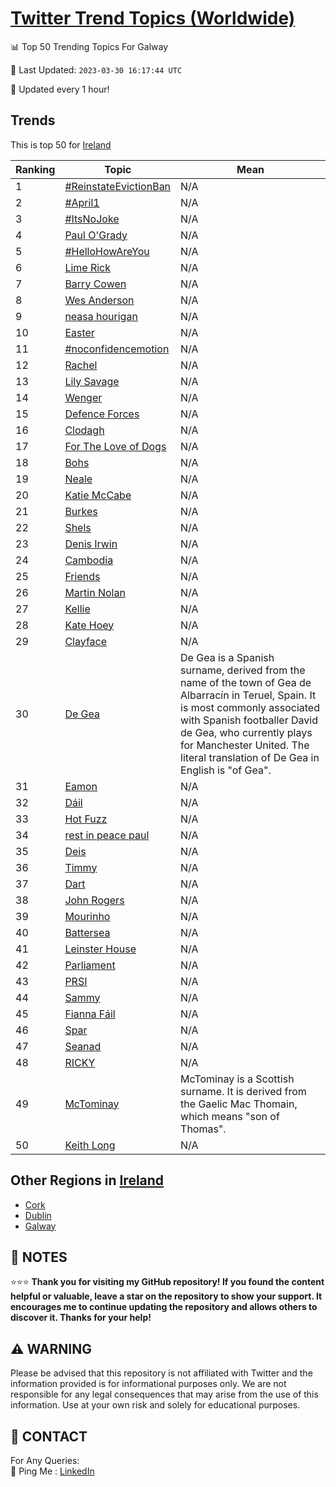 [Twitter Trend Topics (Worldwide)](https://github.com/ErcinDedeoglu/Twitter-Trend-Topics)
==========


📊 Top 50 Trending Topics For Galway

📆 Last Updated: `2023-03-30 16:17:44 UTC`

🔧 Updated every 1 hour!


## Trends

This is top 50 for [Ireland](</Ireland>)

| Ranking | Topic | Mean |
| ------- | ------------ | ------------ |
| 1 | [#ReinstateEvictionBan](http://twitter.com/search?q=%23ReinstateEvictionBan) | N/A |
| 2 | [#April1](http://twitter.com/search?q=%23April1) | N/A |
| 3 | [#ItsNoJoke](http://twitter.com/search?q=%23ItsNoJoke) | N/A |
| 4 | [Paul O'Grady](http://twitter.com/search?q=Paul+O%27Grady) | N/A |
| 5 | [#HelloHowAreYou](http://twitter.com/search?q=%23HelloHowAreYou) | N/A |
| 6 | [Lime Rick](http://twitter.com/search?q=Lime+Rick) | N/A |
| 7 | [Barry Cowen](http://twitter.com/search?q=Barry+Cowen) | N/A |
| 8 | [Wes Anderson](http://twitter.com/search?q=Wes+Anderson) | N/A |
| 9 | [neasa hourigan](http://twitter.com/search?q=neasa+hourigan) | N/A |
| 10 | [Easter](http://twitter.com/search?q=Easter) | N/A |
| 11 | [#noconfidencemotion](http://twitter.com/search?q=%23noconfidencemotion) | N/A |
| 12 | [Rachel](http://twitter.com/search?q=Rachel) | N/A |
| 13 | [Lily Savage](http://twitter.com/search?q=Lily+Savage) | N/A |
| 14 | [Wenger](http://twitter.com/search?q=Wenger) | N/A |
| 15 | [Defence Forces](http://twitter.com/search?q=Defence+Forces) | N/A |
| 16 | [Clodagh](http://twitter.com/search?q=Clodagh) | N/A |
| 17 | [For The Love of Dogs](http://twitter.com/search?q=For+The+Love+of+Dogs) | N/A |
| 18 | [Bohs](http://twitter.com/search?q=Bohs) | N/A |
| 19 | [Neale](http://twitter.com/search?q=Neale) | N/A |
| 20 | [Katie McCabe](http://twitter.com/search?q=Katie+McCabe) | N/A |
| 21 | [Burkes](http://twitter.com/search?q=Burkes) | N/A |
| 22 | [Shels](http://twitter.com/search?q=Shels) | N/A |
| 23 | [Denis Irwin](http://twitter.com/search?q=Denis+Irwin) | N/A |
| 24 | [Cambodia](http://twitter.com/search?q=Cambodia) | N/A |
| 25 | [Friends](http://twitter.com/search?q=Friends) | N/A |
| 26 | [Martin Nolan](http://twitter.com/search?q=Martin+Nolan) | N/A |
| 27 | [Kellie](http://twitter.com/search?q=Kellie) | N/A |
| 28 | [Kate Hoey](http://twitter.com/search?q=Kate+Hoey) | N/A |
| 29 | [Clayface](http://twitter.com/search?q=Clayface) | N/A |
| 30 | [De Gea](http://twitter.com/search?q=De+Gea) | De Gea is a Spanish surname, derived from the name of the town of Gea de Albarracín in Teruel, Spain. It is most commonly associated with Spanish footballer David de Gea, who currently plays for Manchester United. The literal translation of De Gea in English is "of Gea". |
| 31 | [Eamon](http://twitter.com/search?q=Eamon) | N/A |
| 32 | [Dáil](http://twitter.com/search?q=D%c3%a1il) | N/A |
| 33 | [Hot Fuzz](http://twitter.com/search?q=Hot+Fuzz) | N/A |
| 34 | [rest in peace paul](http://twitter.com/search?q=rest+in+peace+paul) | N/A |
| 35 | [Deis](http://twitter.com/search?q=Deis) | N/A |
| 36 | [Timmy](http://twitter.com/search?q=Timmy) | N/A |
| 37 | [Dart](http://twitter.com/search?q=Dart) | N/A |
| 38 | [John Rogers](http://twitter.com/search?q=John+Rogers) | N/A |
| 39 | [Mourinho](http://twitter.com/search?q=Mourinho) | N/A |
| 40 | [Battersea](http://twitter.com/search?q=Battersea) | N/A |
| 41 | [Leinster House](http://twitter.com/search?q=Leinster+House) | N/A |
| 42 | [Parliament](http://twitter.com/search?q=Parliament) | N/A |
| 43 | [PRSI](http://twitter.com/search?q=PRSI) | N/A |
| 44 | [Sammy](http://twitter.com/search?q=Sammy) | N/A |
| 45 | [Fianna Fáil](http://twitter.com/search?q=Fianna+F%c3%a1il) | N/A |
| 46 | [Spar](http://twitter.com/search?q=Spar) | N/A |
| 47 | [Seanad](http://twitter.com/search?q=Seanad) | N/A |
| 48 | [RICKY](http://twitter.com/search?q=RICKY) | N/A |
| 49 | [McTominay](http://twitter.com/search?q=McTominay) | McTominay is a Scottish surname. It is derived from the Gaelic Mac Thomain, which means "son of Thomas". |
| 50 | [Keith Long](http://twitter.com/search?q=Keith+Long) | N/A |



## Other Regions in [Ireland](</Ireland>)

* [Cork](</Ireland/Cork.md>)
* [Dublin](</Ireland/Dublin.md>)
* [Galway](</Ireland/Galway.md>)



## 📝 NOTES

⭐⭐⭐ **Thank you for visiting my GitHub repository! If you found the content helpful or valuable, leave a star on the repository to show your support. It encourages me to continue updating the repository and allows others to discover it. Thanks for your help!**


## ⚠️ WARNING

Please be advised that this repository is not affiliated with Twitter and the information provided is for informational purposes only. We are not responsible for any legal consequences that may arise from the use of this information. Use at your own risk and solely for educational purposes.


## 📨 CONTACT

 For Any Queries:  
            🏓 Ping Me : [LinkedIn](https://www.linkedin.com/in/ercindedeoglu/)

